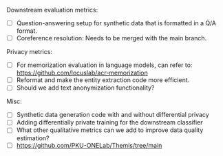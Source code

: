 
Downstream evaluation metrics:
- [ ] Question-answering setup for synthetic data that is formatted in a Q/A format.
- [ ] Coreference resolution: Needs to be merged with the main branch.

Privacy metrics: 
- [ ] For memorization evaluation in language models, can refer to: https://github.com/locuslab/acr-memorization
- [ ] Reformat and make the entity extraction code more efficient.
- [ ] Should we add text anonymization functionality?

Misc: 
- [ ] Synthetic data generation code with and without differential privacy
- [ ] Adding differentially private training for the downstream classifier
- [ ] What other qualitative metrics can we add to improve data quality estimation?
- [ ] https://github.com/PKU-ONELab/Themis/tree/main
